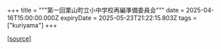 +++
title = """第一回栗山町立小中学校再編準備委員会"""
date = 2025-04-16T15:00:00.000Z
expiryDate = 2025-05-23T21:22:15.803Z
tags = ["kuriyama"]
+++


[[source]](https://www.town.kuriyama.hokkaido.jp/soshiki/41/31462.html)
